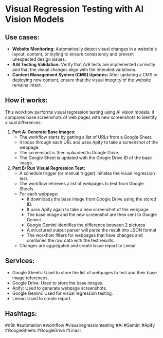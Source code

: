 # Visual Regression Testing with AI Vision Models

## Use cases:

- **Website Monitoring:** Automatically detect visual changes in a website's layout, content, or styling to ensure consistency and prevent unexpected design issues.
- **A/B Testing Validation:** Verify that A/B tests are implemented correctly and that the visual changes align with the intended variations.
- **Content Management System (CMS) Updates:** After updating a CMS or deploying new content, ensure that the visual integrity of the website remains intact.

## How it works:

This workflow performs visual regression testing using AI vision models. It compares base screenshots of web pages with new screenshots to identify visual differences.

1.  **Part A: Generate Base Images:**
    *   The workflow starts by getting a list of URLs from a Google Sheet.
    *   It loops through each URL and uses Apify to take a screenshot of the webpage.
    *   The screenshot is then uploaded to Google Drive.
    *   The Google Sheet is updated with the Google Drive ID of the base image.
2.  **Part B: Run Visual Regression Test:**
    *   A schedule trigger (or manual trigger) initiates the visual regression test.
    *   The workflow retrieves a list of webpages to test from Google Sheets.
    *   For each webpage:
        *   It downloads the base image from Google Drive using the stored ID.
        *   It uses Apify again to take a new screenshot of the webpage.
        *   The base image and the new screenshot are then sent to Google Gemini.
        *   Google Gemini identifies the difference between 2 pictures
        *   A structured output parser will parse the result into JSON format
        *   The workflow filters for webpages that have changes and combines the row data with the test results.
    *   Changes are aggregated and create issue report to Linear

## Services:

-   Google Sheets: Used to store the list of webpages to test and their base image references.
-   Google Drive: Used to store the base images.
-   Apify: Used to generate webpage screenshots.
-   Google Gemini: Used for visual regression testing.
-   Linear: Used to create report.

## Hashtags:

#n8n #automation #workflow #visualregressiontesting #AI #Gemini #Apify #GoogleSheets #GoogleDrive #Linear
